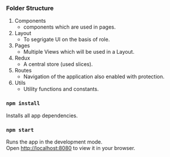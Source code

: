 ### Folder Structure

1. Components
   - components which are used in pages.
2. Layout
   - To segrigate UI on the basis of role.
3. Pages
   - Multiple Views which will be used in a Layout.
4. Redux
   - A central store (used slices).
5. Routes
   - Navigation of the application also enabled with protection.
6. Utils
   - Utility functions and constants.

### `npm install`

Installs all app dependencies.

### `npm start`

Runs the app in the development mode.\
Open [http://localhost:8080](http://localhost:8080) to view it in your browser.
